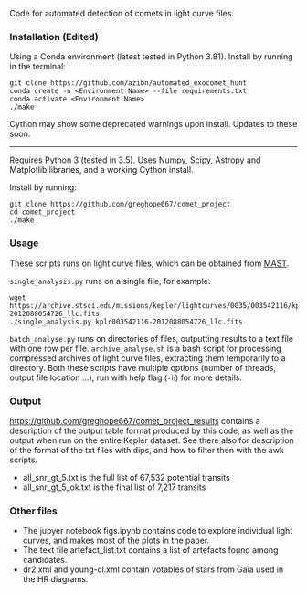 Code for automated detection of comets in light curve files.

### Installation (Edited)

Using a Conda environment (latest tested in Python 3.81). Install by running in the terminal:
	
	git clone https://github.com/azibn/automated_exocomet_hunt
	conda create -n <Environment Name> --file requirements.txt
	conda activate <Environment Name>
	./make


Cython may show some deprecated warnings upon install. Updates to these soon.

----

Requires Python 3 (tested in 3.5). Uses Numpy, Scipy, Astropy and Matplotlib libraries, and a working Cython install. 

Install by running:

    git clone https://github.com/greghope667/comet_project
    cd comet_project
    ./make

### Usage

These scripts runs on light curve files, which can be obtained from [MAST](https://archive.stsci.edu/kepler/).

`single_analysis.py` runs on a single file, for example:

    wget https://archive.stsci.edu/missions/kepler/lightcurves/0035/003542116/kplr003542116-2012088054726_llc.fits
    ./single_analysis.py kplr003542116-2012088054726_llc.fits

`batch_analyse.py` runs on directories of files, outputting results to a text file with one row per file. `archive_analyse.sh` is a bash script for processing compressed archives of light curve files, extracting them temporarily to a directory.  Both these scripts have multiple options (number of threads, output file location ...), run with help flag (`-h`) for more details.

### Output

https://github.com/greghope667/comet_project_results contains a description of the output table format produced by this code, as well as the output when run on the entire Kepler dataset. See there also for description of the format of the txt files with dips, and how to filter then with the awk scripts.

* all_snr_gt_5.txt is the full list of 67,532 potential transits
* all_snr_gt_5_ok.txt is the final list of 7,217 transits


### Other files

* The jupyer notebook figs.ipynb contains code to explore individual light curves, and makes most of the plots in the paper.
* The text file artefact_list.txt contains a list of artefacts found among candidates.
* dr2.xml and young-cl.xml contain votables of stars from Gaia used in the HR diagrams.